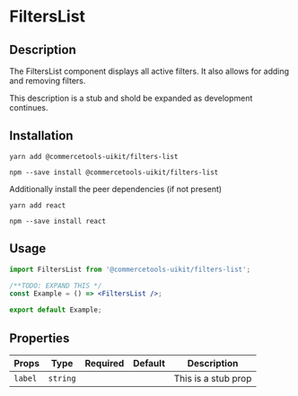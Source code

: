 <!-- THIS IS AN AUTOGENERATED FILE. DO NOT EDIT THIS FILE DIRECTLY. -->
<!-- This file is created by the `yarn generate-readme` script. -->

# FiltersList

## Description

The FiltersList component displays all active filters. It also allows for adding and removing filters.

This description is a stub and shold be expanded as development continues.

## Installation

```
yarn add @commercetools-uikit/filters-list
```

```
npm --save install @commercetools-uikit/filters-list
```

Additionally install the peer dependencies (if not present)

```
yarn add react
```

```
npm --save install react
```

## Usage

```jsx
import FiltersList from '@commercetools-uikit/filters-list';

/**TODO: EXPAND THIS */
const Example = () => <FiltersList />;

export default Example;
```

## Properties

| Props   | Type     | Required | Default | Description         |
| ------- | -------- | :------: | ------- | ------------------- |
| `label` | `string` |          |         | This is a stub prop |

